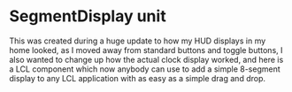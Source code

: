 # SegmentDisplay unit

This was created during a huge update to how my HUD displays in my home looked, as I moved away from standard buttons and toggle buttons, I also wanted to change up how the actual clock display worked, and here is a LCL component which now anybody can use to add a simple 8-segment display to any LCL application with as easy as a simple drag and drop.
